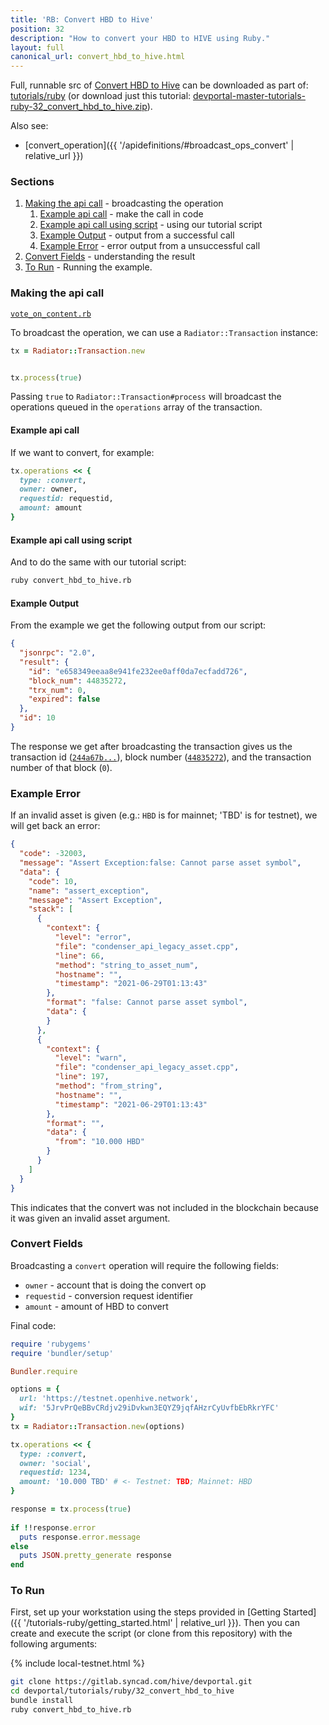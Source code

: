 ```yaml
---
title: 'RB: Convert HBD to Hive'
position: 32
description: "How to convert your HBD to HIVE using Ruby."
layout: full
canonical_url: convert_hbd_to_hive.html
---
```

Full, runnable src of [Convert HBD to Hive](https://gitlab.syncad.com/hive/devportal/-/tree/master/tutorials/ruby/32_convert_hbd_to_hive) can be downloaded as part of: [tutorials/ruby](https://gitlab.syncad.com/hive/devportal/-/tree/master/tutorials/ruby) (or download just this tutorial: [devportal-master-tutorials-ruby-32_convert_hbd_to_hive.zip](https://gitlab.syncad.com/hive/devportal/-/archive/master/devportal-master.zip?path=tutorials/ruby/32_convert_hbd_to_hive)).

Also see:
* [convert_operation]({{ '/apidefinitions/#broadcast_ops_convert' | relative_url }})

### Sections

1. [Making the api call](#making-the-api-call) - broadcasting the operation
    1. [Example api call](#example-api-call) - make the call in code
    1. [Example api call using script](#example-api-call-using-script) - using our tutorial script
    1. [Example Output](#example-output) - output from a successful call
    1. [Example Error](#example-error) - error output from a unsuccessful call
1. [Convert Fields](#convert-fields) - understanding the result
1. [To Run](#to-run) - Running the example.

### Making the api call

[`vote_on_content.rb`](https://gitlab.syncad.com/hive/devportal/-/blob/master/tutorials/ruby/17_vote_on_content/vote_on_content.rb)

To broadcast the operation, we can use a `Radiator::Transaction` instance:

```ruby
tx = Radiator::Transaction.new


tx.process(true)
```

Passing `true` to `Radiator::Transaction#process` will broadcast the operations queued in the `operations` array of the transaction.

#### Example api call

If we want to convert, for example:

```ruby
tx.operations << {
  type: :convert,
  owner: owner,
  requestid: requestid,
  amount: amount
}
```

#### Example api call using script

And to do the same with our tutorial script:

```bash
ruby convert_hbd_to_hive.rb
```

#### Example Output

From the example we get the following output from our script:

```json
{
  "jsonrpc": "2.0",
  "result": {
    "id": "e658349eeaa8e941fe232ee0aff0da7ecfadd726",
    "block_num": 44835272,
    "trx_num": 0,
    "expired": false
  },
  "id": 10
}
```

The response we get after broadcasting the transaction gives us the transaction id ([`244a67b...`](https://hiveblocks.com/tx/e658349eeaa8e941fe232ee0aff0da7ecfadd726)), block number ([`44835272`](https://hiveblocks.com/b/44835272)), and the transaction number of that block (`0`).

### Example Error

If an invalid asset is given (e.g.: `HBD` is for mainnet; 'TBD' is for testnet), we will get back an error:

```json
{
  "code": -32003,
  "message": "Assert Exception:false: Cannot parse asset symbol",
  "data": {
    "code": 10,
    "name": "assert_exception",
    "message": "Assert Exception",
    "stack": [
      {
        "context": {
          "level": "error",
          "file": "condenser_api_legacy_asset.cpp",
          "line": 66,
          "method": "string_to_asset_num",
          "hostname": "",
          "timestamp": "2021-06-29T01:13:43"
        },
        "format": "false: Cannot parse asset symbol",
        "data": {
        }
      },
      {
        "context": {
          "level": "warn",
          "file": "condenser_api_legacy_asset.cpp",
          "line": 197,
          "method": "from_string",
          "hostname": "",
          "timestamp": "2021-06-29T01:13:43"
        },
        "format": "",
        "data": {
          "from": "10.000 HBD"
        }
      }
    ]
  }
}
```

This indicates that the convert was not included in the blockchain because it was given an invalid asset argument.

### Convert Fields

Broadcasting a `convert` operation will require the following fields:

* `owner` - account that is doing the convert op
* `requestid` - conversion request identifier
* `amount` - amount of HBD to convert

Final code:

```ruby
require 'rubygems'
require 'bundler/setup'

Bundler.require

options = {
  url: 'https://testnet.openhive.network',
  wif: '5JrvPrQeBBvCRdjv29iDvkwn3EQYZ9jqfAHzrCyUvfbEbRkrYFC'
}
tx = Radiator::Transaction.new(options)

tx.operations << {
  type: :convert,
  owner: 'social',
  requestid: 1234,
  amount: '10.000 TBD' # <- Testnet: TBD; Mainnet: HBD
}

response = tx.process(true)
  
if !!response.error
  puts response.error.message
else
  puts JSON.pretty_generate response
end


```

### To Run

First, set up your workstation using the steps provided in [Getting Started]({{ '/tutorials-ruby/getting_started.html' | relative_url }}).  Then you can create and execute the script (or clone from this repository) with the following arguments:

{% include local-testnet.html %}

```bash
git clone https://gitlab.syncad.com/hive/devportal.git
cd devportal/tutorials/ruby/32_convert_hbd_to_hive
bundle install
ruby convert_hbd_to_hive.rb
```
